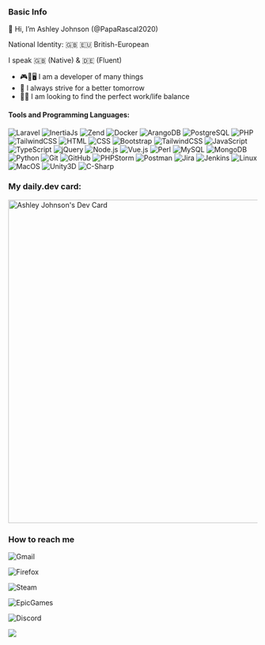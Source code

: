 ### Basic Info
🙋 Hi, I’m Ashley Johnson (@PapaRascal2020)

National Identity: 🇬🇧 🇪🇺 British-European

I speak 🇬🇧 (Native) & 🇩🇪 (Fluent)

- 🎮📱🖥️ I am a developer of many things
- 🌱 I always strive for a better tomorrow
- 🏃‍♂️ I am looking to find the perfect work/life balance

#### Tools and Programming Languages:
 
![Laravel](https://img.shields.io/badge/-Laravel-05122A?style=flat&logo=Laravel)
![InertiaJs](https://img.shields.io/badge/-InertiaJs-05122A?style=flat&logo=javascript)
![Zend](https://img.shields.io/badge/-Zend-05122A?style=flat&logo=Zend)
![Docker](https://img.shields.io/badge/-Docker-05122A?style=flat&logo=docker)
![ArangoDB](https://img.shields.io/badge/-ArangoDB-05122A?style=flat&logo=arangodb)
![PostgreSQL](https://img.shields.io/badge/-PostgreSQL-05122A?style=flat&logo=postgresql)
![PHP](https://img.shields.io/badge/-PHP-05122A?style=flat&logo=php)
![TailwindCSS](https://img.shields.io/badge/-TailwindCSS-05122A?style=flat&logo=TailwindCSS)
![HTML](https://img.shields.io/badge/-HTML-05122A?style=flat&logo=HTML5)
![CSS](https://img.shields.io/badge/-CSS-05122A?style=flat&logo=CSS3&logoColor=1572B6)
![Bootstrap](https://img.shields.io/badge/-Bootstrap-05122A?style=flat&logo=bootstrap&logoColor=563D7C)
![TailwindCSS](https://img.shields.io/badge/-TailwindCSS-05122A?style=flat&logo=tailwindcss)
![JavaScript](https://img.shields.io/badge/-JavaScript-05122A?style=flat&logo=javascript)
![TypeScript](https://img.shields.io/badge/-TypeScript-05122A?style=flat&logo=typescript)
![jQuery](https://img.shields.io/badge/-jQuery-05122A?style=flat&logo=jquery&logoColor=4479A1)
![Node.js](https://img.shields.io/badge/-Node.js-05122A?style=flat&logo=node.js)
![Vue.js](https://img.shields.io/badge/-Vue.js-05122A?style=flat&logo=vue.js)
![Perl](https://img.shields.io/badge/-Perl-05122A?style=flat&logo=perl&logoColor=39457E)
![MySQL](https://img.shields.io/badge/-MySQL-05122A?style=flat&logo=mysql&logoColor=4479A1)
![MongoDB](https://img.shields.io/badge/-MongoDB-05122A?style=flat&logo=mongodb)
![Python](https://img.shields.io/badge/-Python-05122A?style=flat&logo=python)
![Git](https://img.shields.io/badge/-Git-05122A?style=flat&logo=git)
![GitHub](https://img.shields.io/badge/-GitHub-05122A?style=flat&logo=github)
![PHPStorm](https://img.shields.io/badge/-PHPStorm-05122A?style=flat&logo=PHPStorm&logoColor=007ACC)
![Postman](https://img.shields.io/badge/-Postman-05122A?style=flat&logo=postman)
![Jira](https://img.shields.io/badge/-Jira-05122A?style=flat&logo=jira&logoColor=247FF7)
![Jenkins](https://img.shields.io/badge/-Jenkins-05122A?style=flat&logo=jenkins&logoColor=247FF7)
![Linux](https://img.shields.io/badge/-Linux-05122A?style=flat&logo=linux)
![MacOS](https://img.shields.io/badge/-Mac-05122A?style=flat&logo=apple)
![Unity3D](https://img.shields.io/badge/-Unity-05122A?style=flat&logo=unity)
![C-Sharp](https://img.shields.io/badge/-C%20Sharp-05122A?style=flat&logo=c#)

### My daily.dev card:

<a href="https://app.daily.dev/ashleyjohnson"><img src="https://api.daily.dev/devcards/v2/d08i94oxei6to8J0FqFKy.png?type=wide&r=dum" width="652" alt="Ashley Johnson's Dev Card"/></a>

### How to reach me

![Gmail](https://img.shields.io/badge/-social@ashleyjohnson.co.uk-05122A?style=flat&logo=gmail)

![Firefox](https://img.shields.io/badge/-http://www.ashleyjohnson.co.uk-05122A?style=flat&logo=Firefox)

![Steam](https://img.shields.io/badge/-PapaKinRascal-05122A?style=flat&logo=steam)

![EpicGames](https://img.shields.io/badge/-PapaKinRascal-05122A?style=flat&logo=epicgames)

![Discord](https://img.shields.io/badge/-paparascal2020-05122A?style=flat&logo=discord)

![](https://komarev.com/ghpvc/?username=paparascal2020&color=green&base=1456)

